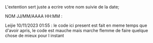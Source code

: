 L'extention sert juste a ecrire votre nom suivie de la date;

NOM JJ/MM/AAAA HH:MM : 

Leijie 10/11/2023 01:55 : le code ici present est fait en meme temps que d'avoir apris,
        le code est mauche mais marche flemme de faire quelque chose de mieux pour l instant